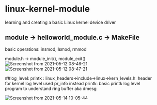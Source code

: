 # linux-kernel-module
learning and creating a basic Linux kernel device driver

## module -> helloworld_module.c -> MakeFile
  basic operations: insmod, lsmod, rmmod 
  
  module.h -> module_init(), module_exit()
![Screenshot from 2021-05-12 08-46-21](https://user-images.githubusercontent.com/36214175/117913357-db8fbe00-b2fe-11eb-8b0e-973607e92e80.png)
![Screenshot from 2021-05-12 08-47-21](https://user-images.githubusercontent.com/36214175/117913371-e1859f00-b2fe-11eb-8dde-35840f6525bc.png)

##log_level: printk : linux_headers->include->linux->kern_levels.h: header for kernel log level
  used pr_info instead printk:
  basic printk log level program to understand ring buffer aka dmesg
  
  ![Screenshot from 2021-05-14 10-05-44](https://user-images.githubusercontent.com/36214175/118222529-73c3a980-b49d-11eb-8697-cb660cfff235.png)

  
